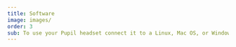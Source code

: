 ```yaml
---
title: Software
image: images/
order: 3
sub: To use your Pupil headset connect it to a Linux, Mac OS, or Windows computer via USB 2.0. 
---
```

